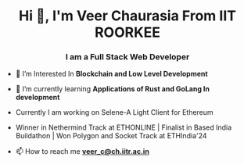 <h1 align="center">Hi 👋, I'm Veer Chaurasia From IIT ROORKEE</h1>
<h3 align="center">I am a Full Stack Web Developer</h3>

- 🔭 I’m Interested In **Blockchain and Low Level Development**

- 🌱 I’m currently learning **Applications of Rust and GoLang In development**
- Currently I am working on Selene-A Light Client for Ethereum
- Winner in Nethermind Track at ETHONLINE | Finalist in Based India Buildathon | Won Polygon and Socket Track at ETHIndia'24



- 📫 How to reach me **veer_c@ch.iitr.ac.in**



